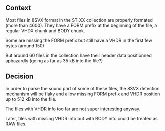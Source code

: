 Context
-------

Most files in 8SVX format in the ST-XX collection are properly formated (more than 4600). They have a FORM prefix at the beginning of the file, a regular VHDX chunk and BODY chunk.

Some are missing the FORM prefix but still have a VHDR in the first few bytes (around 150)

But around 60 files in the collection have their header data positionned aphazardly (going as far as 35 kB into the file?)

Decision
--------

In order to parse the sound part of some of these files, the 8SVX detection mechanism will be flaky and allow missing FORM prefix and VHDR position up to 512 kB into the file.

The files with VHDR info too far are not super interesting anyway.

Later, files with missing VHDR info but with BODY info could be treated as RAW files.
